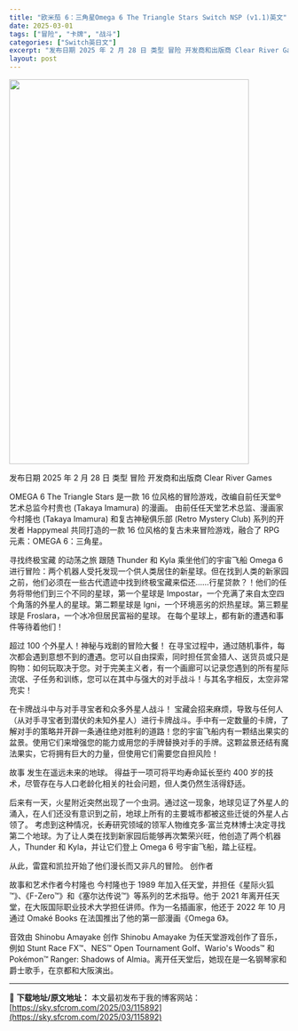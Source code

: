```yaml
---
title: "欧米茄 6：三角星Omega 6 The Triangle Stars Switch NSP (v1.1)英文"
date: 2025-03-01
tags: ["冒险", "卡牌", "战斗"]
categories: ["Switch英日文"]
excerpt: "发布日期 2025 年 2 月 28 日 类型 冒险 开发商和出版商 Clear River Games OMEGA 6 The Triangle Stars 是一款 16 位风格的冒险游戏，改编自前任天堂® 艺术总监今村贵也 (Takaya Imamura) 的漫画。 由前任任天堂艺术总监、漫画家&hellip;"
layout: post
---
```


<img class="aligncenter size-full wp-image-115868" src="https://sky.sfcrom.com/wp-content/uploads/2025/03/2025030113473942.webp" alt="" width="432" height="692" />

发布日期 2025 年 2 月 28 日
类型 冒险
开发商和出版商 Clear River Games

OMEGA 6 The Triangle Stars 是一款 16 位风格的冒险游戏，改编自前任天堂® 艺术总监今村贵也 (Takaya Imamura) 的漫画。
由前任任天堂艺术总监、漫画家今村隆也 (Takaya Imamura) 和复古神秘俱乐部 (Retro Mystery Club) 系列的开发者 Happymeal 共同打造的一款 16 位风格的复古未来冒险游戏，融合了 RPG 元素：OMEGA 6：三角星。

寻找终极宝藏
的动荡之旅 跟随 Thunder 和 Kyla 乘坐他们的宇宙飞船 Omega 6 进行冒险：两个机器人受托发现一个供人类居住的新星球。但在找到人类的新家园之前，他们必须在一些古代遗迹中找到终极宝藏来偿还……行星贷款？！他们的任务将带他们到三个不同的星球，第一个星球是 Impostar，一个充满了来自太空四个角落的外星人的星球。第二颗星球是 Igni，一个环境恶劣的炽热星球。第三颗星球是 Froslara，一个冰冷但居民富裕的星球。
在每个星球上，都有新的遭遇和事件等待着他们！

超过 100 个外星人！神秘与戏剧的冒险大餐！
在寻宝过程中，通过随机事件，每次都会遇到意想不到的遭遇。您可以自由探索，同时担任赏金猎人、送货员或只是购物：如何玩取决于您。对于完美主义者，有一个画廊可以记录您遇到的所有星际流氓、子任务和训练，您可以在其中与强大的对手战斗！与其名字相反，太空非常充实！

在卡牌战斗中与对手寻宝者和众多外星人战斗！
宝藏会招来麻烦，导致与任何人（从对手寻宝者到潜伏的未知外星人）进行卡牌战斗。手中有一定数量的卡牌，了解对手的策略并开辟一条通往绝对胜利的道路！您的宇宙飞船内有一颗结出果实的盆景。使用它们来增强您的能力或用您的手牌替换对手的手牌。这颗盆景还结有魔法果实，它将拥有巨大的力量，但使用它们需要您自担风险！

故事
发生在遥远未来的地球。
得益于一项可将平均寿命延长至约 400 岁的技术，尽管存在与人口老龄化相关的社会问题，但人类仍然生活得舒适。

后来有一天，火星附近突然出现了一个虫洞。通过这一现象，地球见证了外星人的涌入，在人们还没有意识到之前，地球上所有的主要城市都被这些迁徙的外星人占领了。
考虑到这种情况，长寿研究领域的领军人物维克多·富兰克林博士决定寻找第二个地球。为了让人类在找到新家园后能够再次繁荣兴旺，他创造了两个机器人，Thunder 和 Kyla，并让它们登上 Omega 6 号宇宙飞船，踏上征程。

从此，雷霆和凯拉开始了他们漫长而又非凡的冒险。
创作者

故事和艺术作者今村隆也
今村隆也于 1989 年加入任天堂，并担任《星际火狐™》、《F-Zero™》和《塞尔达传说™》等系列的艺术指导。他于 2021 年离开任天堂，在大阪国际职业技术大学担任讲师。作为一名插画家，他还于 2022 年 10 月通过 Omaké Books 在法国推出了他的第一部漫画《Omega 6》。

音效由 Shinobu Amayake 创作
Shinobu Amayake 为任天堂游戏创作了音乐，例如 Stunt Race FX™、NES™ Open Tournament Golf、Wario's Woods™ 和 Pokémon™ Ranger: Shadows of Almia。离开任天堂后，她现在是一名钢琴家和爵士歌手，在京都和大阪演出。

---
📖 **下载地址/原文地址：** 本文最初发布于我的博客网站：[https://sky.sfcrom.com/2025/03/115892](https://sky.sfcrom.com/2025/03/115892)
